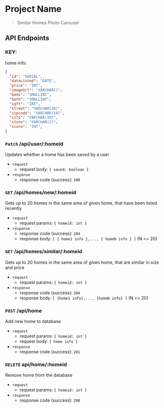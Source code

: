 # Project Name

> Similar Homes Photo Carousel

## API Endpoints

### KEY:
  home info: 
  ```json
  { 
    "id": "SERIAL",
    "dateListed": "DATE",
    "price": "INT",
    "imageUrl": "VARCHAR()", 
    "beds": "SMALLINT",
    "bath": "SMALLINT",
    "sqft": "INT",
    "street": "VARCHAR(30)",
    "zipcode": "VARCHAR(10)",
    "city": "VARCHAR(30)",
    "state": "VARCHAR(2)",
    "score": "INT",
  }
  ```
### `Patch` /api/user/:homeid
  Updates whether a home has been saved by a user
  - `request` 
      - request body: `{ saved: boolean }`
  - `response`
      - response code (success): `200`
 
### `GET` /api/homes/new/:homeid
  Gets up to 20 homes in the same area of given home, that have been listed recently
  - `request` 
      - request params: `{ homeid: int }`
  - `response`
      - response code (success): `204`
      - response body: `[ { home1 info },..., { homeN info } ]`  (N <= 20)
     
### `GET` /api/homes/similar/:homeid
  Gets up to 20 homes in the same area of given home, that are similar in size and price
  - `request` 
      - request params: `{ homeid: int }`
  - `response`
      - response code (success): `204`
      - response body: `[ {home1 info},..., {homeN info} ]`  (N <= 20)
### `POST` /api/home
  Add new home to database
  - `request` 
      - request params: `{ homeid: int }`
      - request body: `{ home info }`
  - `response`
      - response code (success): `201`

### `DELETE` api/home/:homeid
  Remove home from the database
  - `request` 
     - request params: `{ homeid: int }`
  - `response`
      - response code (success): `200`
